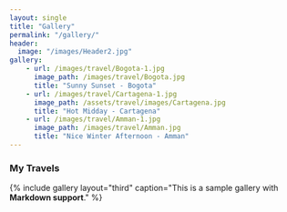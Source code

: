 ```yaml
---
layout: single
title: "Gallery"
permalink: "/gallery/"
header:
  image: "/images/Header2.jpg"
gallery:
    - url: /images/travel/Bogota-1.jpg
      image_path: /images/travel/Bogota.jpg
      title: "Sunny Sunset - Bogota"
    - url: /images/travel/Cartagena-1.jpg
      image_path: /assets/travel/images/Cartagena.jpg
      title: "Hot Midday - Cartagena"
    - url: /images/travel/Amman-1.jpg
      image_path: /images/travel/Amman.jpg
      title: "Nice Winter Afternoon - Amman"
---
```


### My Travels

{% include gallery layout="third" caption="This is a sample gallery with **Markdown support**." %}

